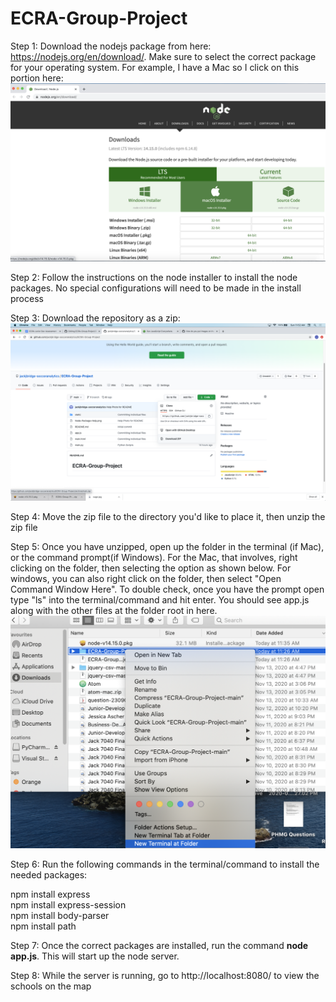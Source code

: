 # ECRA-Group-Project

Step 1: Download the nodejs package from here: https://nodejs.org/en/download/. Make sure to select the correct package for your operating system. For example, I have a Mac so I click on this portion here: <img src="./Node-Package-Help.png">

Step 2: Follow the instructions on the node installer to install the node packages. No special configurations will need to be made in the install process

Step 3: Download the repository as a zip:
<img src="./Help-Photo-2.png">

Step 4: Move the zip file to the directory you'd like to place it, then unzip the zip file

Step 5: Once you have unzipped, open up the folder in the terminal (if Mac), or the command prompt(if Windows). For the Mac, that involves, right clicking on the folder, then selecting the option as shown below. For windows, you can also right click on the folder, then select "Open Command Window Here". To double check, once you have the prompt open type "ls" into the terminal/command and hit enter. You should see app.js along with the other files at the folder root in here.
<img src="./Help-Photo-3.png">

Step 6: Run the following commands in the terminal/command to install the needed packages:

  npm install express <br>
  npm install express-session <br>
  npm install body-parser <br>
  npm install path <br>
  
Step 7: Once the correct packages are installed, run the command <strong>node app.js</strong>. This will start up the node server.

Step 8: While the server is running, go to http://localhost:8080/ to view the schools on the map
